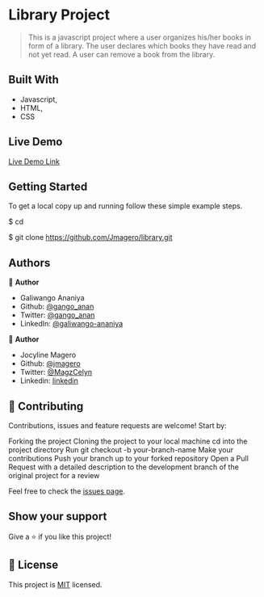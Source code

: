 # Library Project

> This is a javascript project where a user organizes his/her books in form of a library. The user declares which books they have read and not yet read. A user can remove a book from the library. 

## Built With

- Javascript,
- HTML,
- CSS

## Live Demo

[Live Demo Link](https://jmagero.github.io/library/)


## Getting Started

To get a local copy up and running follow these simple example steps.

$ cd

$ git clone https://github.com/Jmagero/library.git



## Authors

👤 **Author**
- Galiwango Ananiya
- Github: [@gango_anan](https://github.com/gango-anan) 
- Twitter: [@gango_anan](https://twitter.com/gango_anan)
- LinkedIn: [@galiwango-ananiya](https://www.linkedin.com/in/galiwango-ananiya-0800821b4/) 

👤 **Author**

- Jocyline Magero
- Github: [@jmagero](https://github.com/Jmagero)
- Twitter: [@MagzCelyn](https://twitter.com/MagzCelyn)
- Linkedin: [linkedin](https://linkedin.com/linkedinhandle)



## 🤝 Contributing

Contributions, issues and feature requests are welcome! Start by:

Forking the project
Cloning the project to your local machine
cd into the project directory
Run git checkout -b your-branch-name
Make your contributions
Push your branch up to your forked repository
Open a Pull Request with a detailed description to the development branch of the original project for a review

Feel free to check the [issues page](https://github.com/Jmagero/library.git/issues).

## Show your support

Give a ⭐️ if you like this project!


## 📝 License

This project is [MIT](lic.url) licensed.

